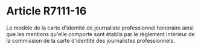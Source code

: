 # Article R7111-16

  
Le modèle de la carte d'identité de journaliste professionnel honoraire ainsi que les mentions qu'elle comporte sont établis par le règlement intérieur de la commission de la carte d'identité des journalistes professionnels.